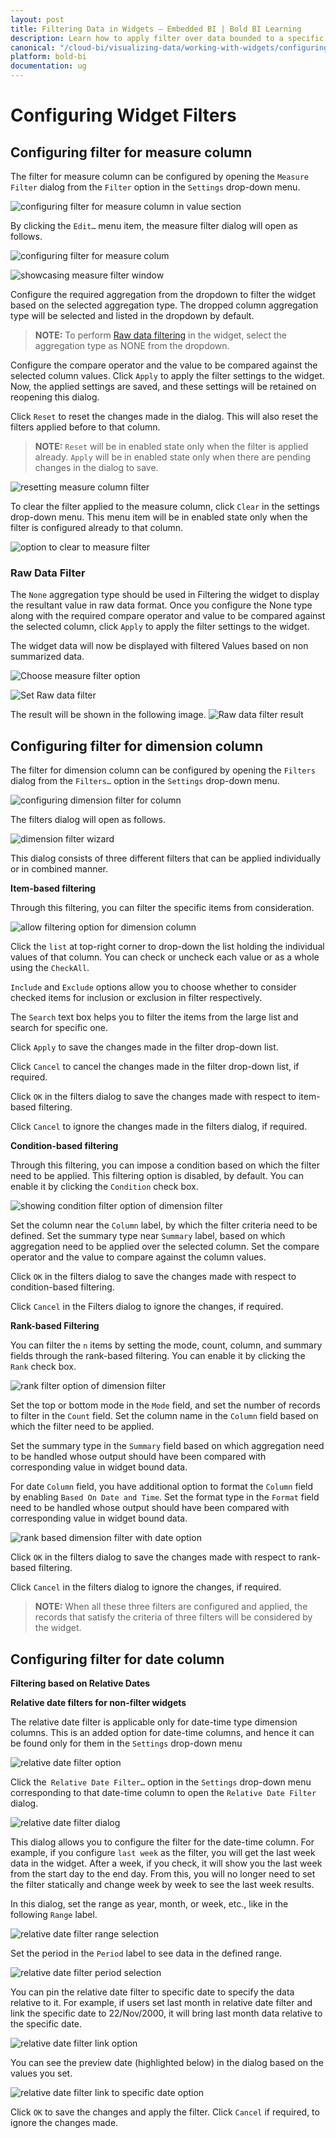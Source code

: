 ```yaml
---
layout: post
title: Filtering Data in Widgets – Embedded BI | Bold BI Learning
description: Learn how to apply filter over data bounded to a specific widget based on condition and/or other field in Bold BI Embedded.
canonical: "/cloud-bi/visualizing-data/working-with-widgets/configuring-widget-filters/"
platform: bold-bi
documentation: ug
---
```


# Configuring Widget Filters

## Configuring filter for measure column

   The filter for measure column can be configured by opening the `Measure Filter` dialog from the `Filter` option in the `Settings` drop-down menu.

   ![configuring filter for measure column in value section](/static/assets/embedded/visualizing-data/working-with-widgets/images/configuringfilterformeasurecolumn_valuesfilter.PNG)

   By clicking the `Edit…` menu item, the measure filter dialog will open as follows.

   ![configuring filter for measure colum](/static/assets/embedded/visualizing-data/working-with-widgets/images/configuringfilterformeasurecolumn_measurefilter.PNG#max-width=43%)

   ![showcasing measure filter window](/static/assets/embedded/visualizing-data/working-with-widgets/images/measurefilterwindow.PNG#max-width=62%)

   Configure the required aggregation from the dropdown to filter the widget based on the selected aggregation type. The dropped column aggregation type will be selected and listed in the dropdown by default.

   > **NOTE:** To perform [Raw data filtering](/embedded-bi/visualizing-data/working-with-widgets/configuring-widget-filters/#raw-data-filter) in the widget, select the aggregation type as NONE from the dropdown.

   Configure the compare operator and the value to be compared against the selected column values. Click `Apply` to apply the filter settings to the widget. Now, the applied settings are saved, and these settings will be retained on reopening this dialog.

   Click `Reset` to reset the changes made in the dialog. This will also reset the filters applied before to that column.

   > **NOTE:**  `Reset` will be in enabled state only when the filter is applied already. `Apply` will be in enabled state only when there are pending changes in the dialog to save.

   ![resetting measure column filter](/static/assets/embedded/visualizing-data/working-with-widgets/images/configuringfilterformeasurecolumn_reseticon.PNG#max-width=62%)

   To clear the filter applied to the measure column, click `Clear` in the settings drop-down menu. This menu item will be in enabled state only when the filter is configured already to that column.

   ![option to clear to measure filter](/static/assets/embedded/visualizing-data/working-with-widgets/images/configuringfilterformeasurecolumn_clearfilter.PNG)

### Raw Data Filter
   The `None` aggregation type should be used in Filtering the widget to display the resultant value in raw data format. Once you configure the None type along with the required compare operator and value to be compared against the selected column, click `Apply` to apply the filter settings to the widget.

   The widget data will now be displayed with filtered Values based on non summarized data.

   ![Choose measure filter option](/static/assets/embedded/visualizing-data/working-with-widgets/images/MeasureFilterOption.png#max-width=55%)

   ![Set Raw data filter](/static/assets/embedded/visualizing-data/working-with-widgets/images/MeasureFilterAggregation.png#max-width=62%)

   The result will be shown in the following image.
   ![Raw data filter result](/static/assets/embedded/visualizing-data/working-with-widgets/images/MeasureFilterAggregationResult.png)

## Configuring filter for dimension column

   The filter for dimension column can be configured by opening the `Filters` dialog from the `Filters…` option in the `Settings` drop-down menu.

   ![configuring dimension filter for column](/static/assets/embedded/visualizing-data/working-with-widgets/images/configuringfilterfordimensioncolumn_columnsfilter.PNG)

   The filters dialog will open as follows.

   ![dimension filter wizard](/static/assets/embedded/visualizing-data/working-with-widgets/images/configuringfilterfordimensioncolumn_filterwizard.PNG)

   This dialog consists of three different filters that can be applied individually or in combined manner.

   **Item-based filtering**

   Through this filtering, you can filter the specific items from consideration.

   ![allow filtering option for dimension column](/static/assets/embedded/visualizing-data/working-with-widgets/images/configuringfilterfordimensioncolumn_allowfiltering.PNG)

   Click the `list` at top-right corner to drop-down the list holding the individual values of that column. You can check or uncheck each value or as a whole using the `CheckAll`.

   `Include` and `Exclude` options allow you to choose whether to consider checked items for inclusion or exclusion in filter respectively.

   The `Search` text box helps you to filter the items from the large list and search for specific one.

   Click `Apply` to save the changes made in the filter drop-down list.

   Click `Cancel` to cancel the changes made in the filter drop-down list, if required.

   Click `OK` in the filters dialog to save the changes made with respect to item-based filtering.

   Click `Cancel` to ignore the changes made in the filters dialog, if required.

   **Condition-based filtering**

   Through this filtering, you can impose a condition based on which the filter need to be applied. This filtering option is disabled, by default. You can enable it by clicking the `Condition` check box.

   ![showing condition filter option of dimension filter](/static/assets/embedded/visualizing-data/working-with-widgets/images/configuringfilterfordimensioncolumn_condition.PNG)

   Set the column near the `Column` label, by which the filter criteria need to be defined. Set the summary type near `Summary` label, based on which aggregation need to be applied over the selected column. Set the compare operator and the value to compare against the column values.

   Click `OK` in the filters dialog to save the changes made with respect to condition-based filtering.

   Click `Cancel` in the Filters dialog to ignore the changes, if required.

   **Rank-based Filtering**

   You can filter the `n` items by setting the mode, count, column, and summary fields through the rank-based filtering. You can enable it by clicking the `Rank` check box.

   ![rank filter option of dimension filter](/static/assets/embedded/visualizing-data/working-with-widgets/images/configuringfilterfordimensioncolumn_rank.PNG)

   Set the top or bottom mode in the `Mode` field, and set the number of records to filter in the `Count` field. Set the column name in the `Column` field based on which the filter need to be applied. 
   
   Set the summary type in the `Summary` field based on which aggregation need to be handled whose output should have been compared with corresponding value in widget bound data.

   For date `Column` field, you have additional option to format the `Column` field by enabling `Based On Date and Time`. Set the format type in the `Format` field need to be handled whose output should have been compared with corresponding value in widget bound data.

   ![rank based dimension filter with date option](/static/assets/embedded/visualizing-data/working-with-widgets/images/configuringfilterfordimensioncolumn_rankdate.PNG)

   Click `OK` in the filters dialog to save the changes made with respect to rank-based filtering.

   Click `Cancel` in the filters dialog to ignore the changes, if required.

   > **NOTE:**  When all these three filters are configured and applied, the records that satisfy the criteria of three filters will be considered by the widget.

## Configuring filter for date column

**Filtering based on Relative Dates**

**Relative date filters for non-filter widgets**

The relative date filter is applicable only for date-time type dimension columns. This is an added option for date-time columns, and hence it can be found only for them in the `Settings` drop-down menu

![relative date filter option](/static/assets/embedded/visualizing-data/working-with-widgets/images/relativedatefilteroption.png)

Click the` Relative Date Filter…` option in the `Settings` drop-down menu corresponding to that date-time column to open the   `Relative Date Filter` dialog.

![relative date filter dialog](/static/assets/embedded/visualizing-data/working-with-widgets/images/relativedatefilterdialog.png)

This dialog allows you to configure the filter for the date-time column. For example, if you configure `last week` as the filter, you will get the last week data in the widget. After a week, if you check, it will show you the last week from the start day to the end day. From this, you will no longer need to set the filter statically and change week by week to see the last week results.

In this dialog, set the range as year, month, or week, etc., like in the following `Range` label.

![relative date filter range selection](/static/assets/embedded/visualizing-data/working-with-widgets/images/relativedatefilterrangelabel.png)

Set the period in the `Period` label to see data in the defined range.

![relative date filter period selection](/static/assets/embedded/visualizing-data/working-with-widgets/images/relativedatefilterperiod.png)

You can pin the relative date filter to specific date to specify the data relative to it. For example, if users set last month in relative date filter and link the specific date to 22/Nov/2000, it will bring last month data relative to the specific date.

![relative date filter link option](/static/assets/embedded/visualizing-data/working-with-widgets/images/relativedatelinkdate.PNG)

You can see the preview date (highlighted below) in the dialog based on the values you set.

![relative date filter link to specific date option](/static/assets/embedded/visualizing-data/working-with-widgets/images/relativedatefilterspecificdate.PNG)

Click `OK` to save the changes and apply the filter.
Click `Cancel` if required, to ignore the changes made.






